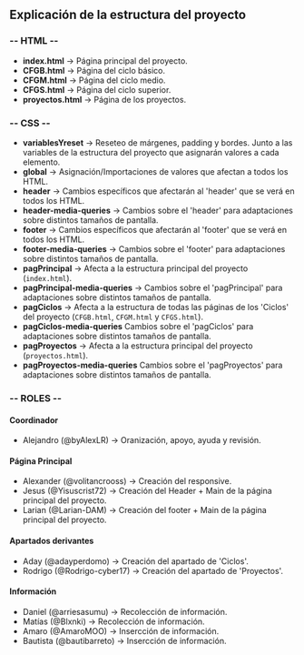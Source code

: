## Explicación de la estructura del proyecto



### -- HTML --
- **index.html** → Página principal del proyecto.
- **CFGB.html** → Página del ciclo básico.
- **CFGM.html** → Página del ciclo medio.
- **CFGS.html** → Página del ciclo superior.
- **proyectos.html** → Página de los proyectos.


### -- CSS --
- **variablesYreset** → Reseteo de márgenes, padding y bordes. Junto a las variables de la estructura del proyecto que asignarán valores a cada elemento.
- **global** → Asignación/Importaciones de valores que afectan a todos los HTML.
- **header** → Cambios específicos que afectarán al 'header' que se verá en todos los HTML.
- **header-media-queries** → Cambios sobre el 'header' para adaptaciones sobre distintos tamaños de pantalla.
- **footer** → Cambios específicos que afectarán al 'footer' que se verá en todos los HTML.
- **footer-media-queries** → Cambios sobre el 'footer' para adaptaciones sobre distintos tamaños de pantalla.
- **pagPrincipal** → Afecta a la estructura principal del proyecto (`index.html`).
- **pagPrincipal-media-queries** → Cambios sobre el 'pagPrincipal' para adaptaciones sobre distintos tamaños de pantalla.
- **pagCiclos** → Afecta a la estructura de todas las páginas de los 'Ciclos' del proyecto (`CFGB.html`, `CFGM.html` y `CFGS.html`).
- **pagCiclos-media-queries** Cambios sobre el 'pagCiclos' para adaptaciones sobre distintos tamaños de pantalla.
- **pagProyectos** → Afecta a la estructura principal del proyecto (`proyectos.html`).
- **pagProyectos-media-queries** Cambios sobre el 'pagProyectos' para adaptaciones sobre distintos tamaños de pantalla.


### -- ROLES --

  #### Coordinador
  - Alejandro (@byAlexLR) → Oranización, apoyo, ayuda y revisión.
  
  #### Página Principal
  - Alexander (@volitancrooss) → Creación del responsive.
  - Jesus (@Yisuscrist72) → Creación del Header + Main de la página principal del proyecto.
  - Larian (@Larian-DAM) → Creación del footer + Main de la página principal del proyecto.
  
  #### Apartados derivantes
  - Aday (@adayperdomo) → Creación del apartado de 'Ciclos'.
  - Rodrigo (@Rodrigo-cyber17) → Creación del apartado de 'Proyectos'.
  
  #### Información
  - Daniel (@arriesasumu) → Recolección de información.
  - Matías (@Blxnki) → Recolección de información.
  - Amaro (@AmaroMOO) → Insercción de información.
  - Bautista (@bautibarreto) → Insercción de información.
